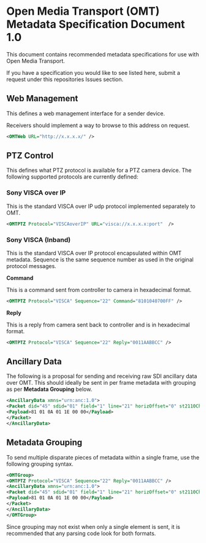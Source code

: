 # Open Media Transport (OMT) Metadata Specification Document 1.0

This document contains recommended metadata specifications for use with Open Media Transport.

If you have a specification you would like to see listed here, submit a request under this repositories Issues section.

## Web Management

This defines a web management interface for a sender device.

Receivers should implement a way to browse to this address on request.

```xml
<OMTWeb URL="http://x.x.x.x/" />
```

## PTZ Control

This defines what PTZ protocol is available for a PTZ camera device.
The following supported protocols are currently defined:

### Sony VISCA over IP

This is the standard VISCA over IP udp protocol implemented separately to OMT.

```xml
<OMTPTZ Protocol="VISCAoverIP" URL="visca://x.x.x.x:port"  />
```

### Sony VISCA (Inband)

This is the standard VISCA over IP protocol encapsulated within OMT metadata.
Sequence is the same sequence number as used in the original protocol messages.

**Command** 

This is a command sent from controller to camera in hexadecimal format. 

```xml
<OMTPTZ Protocol="VISCA" Sequence="22" Command="8101040700FF" />
```

**Reply**

This is a reply from camera sent back to controller and is in hexadecimal format.

```xml
<OMTPTZ Protocol="VISCA" Sequence="22" Reply="0011AABBCC" />
```

## Ancillary Data

The following is a proposal for sending and receiving raw SDI ancillary data over OMT.
This should ideally be sent in per frame metadata with grouping as per **Metadata Grouping** below.

```xml
<AncillaryData xmns="urn:anc:1.0">
<Packet did="45" sdid="01" field="1" line="21" horizOffset="0" st2110Channel="0" pts90k="32109876" link="A" stream="VANC">
<Payload>81 01 0A 01 1E 00 00</Payload>
</Packet>
</AncillaryData>
```
## Metadata Grouping

To send multiple disparate pieces of metadata within a single frame, use the following grouping syntax.

```xml
<OMTGroup>
<OMTPTZ Protocol="VISCA" Sequence="22" Reply="0011AABBCC" />
<AncillaryData xmns="urn:anc:1.0">
<Packet did="45" sdid="01" field="1" line="21" horizOffset="0" st2110Channel="0" pts90k="32109876" link="A" stream="VANC">
<Payload>81 01 0A 01 1E 00 00</Payload>
</Packet>
</AncillaryData>
</OMTGroup>
```
Since grouping may not exist when only a single element is sent, it is recommended that any parsing code look for both formats.
